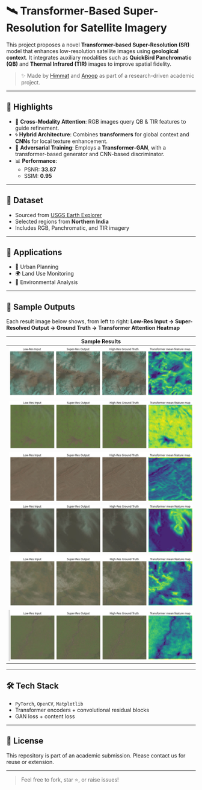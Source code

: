 # 🛰️ Transformer-Based Super-Resolution for Satellite Imagery

This project proposes a novel **Transformer-based Super-Resolution (SR)** model that enhances low-resolution satellite images using **geological context**. It integrates auxiliary modalities such as **QuickBird Panchromatic (QB)** and **Thermal Infrared (TIR)** images to improve spatial fidelity.

> ✨ Made by [Himmat](https://github.com/H1mm4tHQ) and [Anoop](https://github.com/anoopElGato) as part of a research-driven academic project.

---

## 🚀 Highlights

- 🧠 **Cross-Modality Attention**: RGB images query QB & TIR features to guide refinement.
- 🌀 **Hybrid Architecture**: Combines **transformers** for global context and **CNNs** for local texture enhancement.
- 🎯 **Adversarial Training**: Employs a **Transformer-GAN**, with a transformer-based generator and CNN-based discriminator.
- 📊 **Performance**:
  - PSNR: **33.87**
  - SSIM: **0.95**

---

## 📂 Dataset

- Sourced from [USGS Earth Explorer](https://earthexplorer.usgs.gov)
- Selected regions from **Northern India**
- Includes RGB, Panchromatic, and TIR imagery

---

## 🧪 Applications

- 🌆 Urban Planning
- 🌍 Land Use Monitoring
- 🌿 Environmental Analysis

---

## 📸 Sample Outputs

Each result image below shows, from left to right:
**Low-Res Input → Super-Resolved Output → Ground Truth → Transformer Attention Heatmap**

| Sample Results    |
| ----------------- |
| ![](Result_1.jpg) |
| ![](Result_2.jpg) |
| ![](Result_3.jpg) |
| ![](Result_4.jpg) |
| ![](Result_5.jpg) |
| ![](Result_6.jpg) |

---

## 🛠️ Tech Stack

- `PyTorch`, `OpenCV`, `Matplotlib`
- Transformer encoders + convolutional residual blocks
- GAN loss + content loss

---

## 📜 License

This repository is part of an academic submission. Please contact us for reuse or extension.

---

> Feel free to fork, star ⭐, or raise issues!
